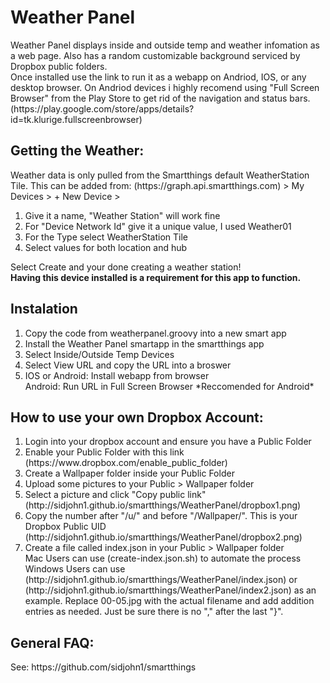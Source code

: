 <h1>Weather Panel</h1>
Weather Panel displays inside and outside temp and weather infomation as a web page. Also has a random customizable background serviced by Dropbox public folders.<br>Once installed use the link to run it as a webapp on Andriod, IOS, or any desktop browser. On Andriod devices i highly recomend using "Full Screen Browser" from the Play Store to get rid of the navigation and status bars. (https://play.google.com/store/apps/details?id=tk.klurige.fullscreenbrowser)
<h2>Getting the Weather:</h2>
Weather data is only pulled from the Smartthings default WeatherStation Tile. This can be added from:
(https://graph.api.smartthings.com) > My Devices > + New Device >
<ol>
  <li>Give it a name, "Weather Station" will work fine</li>
  <li>For "Device Network Id" give it a unique value, I used Weather01</li>
  <li>For the Type select WeatherStation Tile</li>
  <li>Select values for both location and hub</li>
</ol>
Select Create and your done creating a weather station!<br>
<b>Having this device installed is a requirement for this app to function.</b>
<h2>Instalation</h2>
<ol>
  <li>Copy the code from weatherpanel.groovy into a new smart app</li>
  <li>Install the Weather Panel smartapp in the smartthings app </li>
  <li>Select Inside/Outside Temp Devices</li>
  <li>Select View URL and copy the URL into a broswer</li>
  <li>IOS or Android: Install webapp from browser<br>Android: Run URL in Full Screen Browser *Reccomended for Android*</li>
</ol>
<h2>How to use your own Dropbox Account:</h2>
<ol>
  <li>Login into your dropbox account and ensure you have a Public Folder</li>
  <li>Enable your Public Folder with this link</li>
  (https://www.dropbox.com/enable_public_folder)
  <li>Create a Wallpaper folder inside your Public Folder</li>
  <li>Upload some pictures to your Public > Wallpaper folder</li>
  <li>Select a picture and click "Copy public link"</li>
  (http://sidjohn1.github.io/smartthings/WeatherPanel/dropbox1.png)
  <li>Copy the number after "/u/" and before "/Wallpaper/". This is your Dropbox Public UID</li>
  (http://sidjohn1.github.io/smartthings/WeatherPanel/dropbox2.png)
  <li>Create a file called index.json in your Public > Wallpaper folder</li>
  Mac Users can use (create-index.json.sh) to automate the process<br>
  Windows Users can use (http://sidjohn1.github.io/smartthings/WeatherPanel/index.json) or (http://sidjohn1.github.io/smartthings/WeatherPanel/index2.json) as an example. Replace 00-05.jpg with the actual filename and add addition entries as needed. Just be sure there is no "," after the last "}".
</ol>
<h2>General FAQ:</h2>
See: https://github.com/sidjohn1/smartthings


